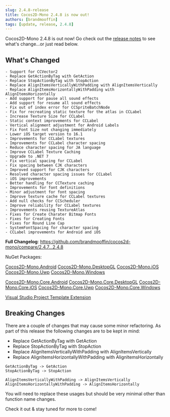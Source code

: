 ```yaml
---
slug: 2.4.8-release
title: Cocos2D-Mono 2.4.8 is now out!
authors: [brandmooffin]
tags: [update, release, 2.4.8]
---
```


Cocos2D-Mono 2.4.8 is out now! Go check out the [release notes](https://github.com/brandmooffin/cocos2d-mono/releases/tag/2.4.8) to see what's change...or just read below.

## What's Changed
    - Support for CCVector2
    - Replace GetActionByTag with GetAction
    - Replace StopActionByTag with StopAction
    - Replace AlignItemsVerticallyWithPadding with AlignItemsVertically
    - Replace AlignItemsHorizontallyWithPadding with AlignItemsHorizontally
    - Add support for pause all sound effects
    - Add support for resume all sound effects
    - Fix out of index error for CCSpriteBatchNode
    - Fix for recreating static texture for the atlas in CCLabel
    - Increase Texture Size for CCLabel
    - Static context improvements for CCLabel
    - Vertical alignment adjustment for Android Labels
    - Fix Font Size not changing immediately
    - Lower iOS target version to 16.1
    - Improvements for CCLabel textures
    - Improvements for CCLabel character spacing
    - Reduce character spacing for JA language
    - Improve CCLabel Texture Caching
    - Upgrade to .NET 7
    - Fix vertical spacing for CCLabel
    - Fix spacing between CJK characters
    - Improved support for CJK characters
    - Resolved character spacing issues for CCLabel
    - iOS improvements
    - Better handling for CCTexture caching
    - Improvements for font definitions
    - Minor adjustment for font spacing
    - Improve texture cache for CCLabel textures
    - Add null checks for CCScheduler
    - Improve reliability for CCLabel textures
    - Improvements reusing TextureAtlas
    - Fixes for Create Charater Bitmap Fonts
    - Fixes for Creating Fonts
    - Fixes for Round Line Cap
    - SystemFontSpacing for character spacing
    - CCLabel improvements for Android and iOS  

**Full Changelog**: https://github.com/brandmooffin/cocos2d-mono/compare/2.4.7...2.4.8

NuGet Packages:

[Cocos2D-Mono.Android](https://www.nuget.org/packages/Cocos2D-Mono.Android/)
[Cocos2D-Mono.DesktopGL](https://www.nuget.org/packages/Cocos2D-Mono.DesktopGL/)
[Cocos2D-Mono.iOS](https://www.nuget.org/packages/Cocos2D-Mono.iOS/)
[Cocos2D-Mono.Uwp](https://www.nuget.org/packages/Cocos2D-Mono.Uwp/)
[Cocos2D-Mono.Windows](https://www.nuget.org/packages/Cocos2D-Mono.Windows/)

[Cocos2D-Mono.Core.Android](https://www.nuget.org/packages/Cocos2D-Mono.Core.Android/)
[Cocos2D-Mono.Core.DesktopGL](https://www.nuget.org/packages/Cocos2D-Mono.Core.DesktopGL/)
[Cocos2D-Mono.Core.iOS](https://www.nuget.org/packages/Cocos2D-Mono.Core.iOS/)
[Cocos2D-Mono.Core.Uwp](https://www.nuget.org/packages/Cocos2D-Mono.Core.Uwp/)
[Cocos2D-Mono.Core.Windows](https://www.nuget.org/packages/Cocos2D-Mono.Core.Windows/)

[Visual Studio Project Template Extension](https://marketplace.visualstudio.com/items?itemName=Cocos2D-MonoTeamBrokenWallsStudios.cocos2dmonoprojecttemplates)

## Breaking Changes
There are a couple of changes that may cause some minor refactoring. As part of this release the following changes are to be kept in mind:

  - Replace GetActionByTag with GetAction
  - Replace StopActionByTag with StopAction
  - Replace AlignItemsVerticallyWithPadding with AlignItemsVertically
  - Replace AlignItemsHorizontallyWithPadding with AlignItemsHorizontally

```
GetActionByTag -> GetAction
StopActionByTag -> StopAction

AlignItemsVerticallyWithPadding -> AlignItemsVertically
AlignItemsHorizontallyWithPadding -> AlignItemsHorizontally
```

You will need to replace these usages but should be very minimal other than function name changes.



Check it out & stay tuned for more to come!